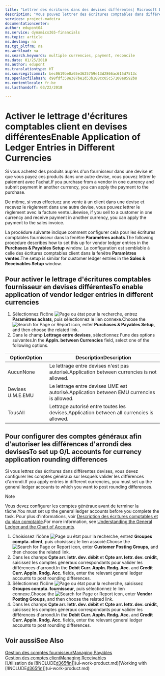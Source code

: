 ```yaml
---
title: "Lettrer des écritures dans des devises différentes| Microsoft Docs"
description: "Vous pouvez lettrer des écritures comptables dans différentes devises si vous effectuez une vente à un client dans une devise et recevez le règlement dans une autre devise."
services: project-madeira
documentationcenter: 
author: edupont04
ms.service: dynamics365-financials
ms.topic: article
ms.devlang: na
ms.tgt_pltfrm: na
ms.workload: na
ms.search.keywords: multiple currencies, payment, reconcile
ms.date: 01/25/2018
ms.author: edupont
ms.translationtype: HT
ms.sourcegitcommit: bec0619be0a65e3625759e13d2866ac615d7513c
ms.openlocfilehash: d98fdf358e387be1d53b188cc05c57108e8592b8
ms.contentlocale: fr-be
ms.lasthandoff: 03/22/2018

---
```

# <a name="enable-application-of-ledger-entries-in-different-currencies"></a><span data-ttu-id="a9a88-103">Activer le lettrage d'écritures comptables client en devises différentes</span><span class="sxs-lookup"><span data-stu-id="a9a88-103">Enable Application of Ledger Entries in Different Currencies</span></span>
<span data-ttu-id="a9a88-104">Si vous achetez des produits auprès d'un fournisseur dans une devise et que vous payez ces produits dans une autre devise, vous pouvez lettrer le paiement avec l'achat.</span><span class="sxs-lookup"><span data-stu-id="a9a88-104">If you purchase from a vendor in one currency and submit payment in another currency, you can apply the payment to the purchase.</span></span>

<span data-ttu-id="a9a88-105">De même, si vous effectuez une vente à un client dans une devise et recevez le règlement dans une autre devise, vous pouvez lettrer le règlement avec la facture vente.</span><span class="sxs-lookup"><span data-stu-id="a9a88-105">Likewise, if you sell to a customer in one currency and receive payment in another currency, you can apply the payment to the sales invoice.</span></span>

<span data-ttu-id="a9a88-106">La procédure suivante indique comment configurer cela pour les écritures comptables fournisseur dans la fenêtre **Paramètres achats**.</span><span class="sxs-lookup"><span data-stu-id="a9a88-106">The following procedure describes how to set this up for vendor ledger entries in the **Purchases & Payables Setup** window.</span></span> <span data-ttu-id="a9a88-107">La configuration est semblable à celle des écritures comptables client dans la fenêtre **Paramètres ventes**.</span><span class="sxs-lookup"><span data-stu-id="a9a88-107">The setup is similar for customer ledger entries in the **Sales & Receivables Setup** window.</span></span>

## <a name="to-enable-application-of-vendor-ledger-entries-in-different-currencies"></a><span data-ttu-id="a9a88-108">Pour activer le lettrage d'écritures comptables fournisseur en devises différentes</span><span class="sxs-lookup"><span data-stu-id="a9a88-108">To enable application of vendor ledger entries in different currencies</span></span>
1. <span data-ttu-id="a9a88-109">Sélectionnez l'icône ![Page ou état pour la recherche](media/ui-search/search_small.png "icône Page ou état pour la recherche"), entrez **Paramètres achats**, puis sélectionnez le lien connexe.</span><span class="sxs-lookup"><span data-stu-id="a9a88-109">Choose the ![Search for Page or Report](media/ui-search/search_small.png "Search for Page or Report icon") icon, enter **Purchases & Payables Setup**, and then choose the related link.</span></span>
2. <span data-ttu-id="a9a88-110">Dans le champ **Lettrage entre devises**, sélectionnez l'une des options suivantes.</span><span class="sxs-lookup"><span data-stu-id="a9a88-110">In the **Appln. between Currencies** field, select one of the following options.</span></span>

| <span data-ttu-id="a9a88-111">Option</span><span class="sxs-lookup"><span data-stu-id="a9a88-111">Option</span></span> | <span data-ttu-id="a9a88-112">Description</span><span class="sxs-lookup"><span data-stu-id="a9a88-112">Description</span></span> |
| --- | --- |
| <span data-ttu-id="a9a88-113">Aucun</span><span class="sxs-lookup"><span data-stu-id="a9a88-113">None</span></span> |<span data-ttu-id="a9a88-114">Le lettrage entre devises n'est pas autorisé.</span><span class="sxs-lookup"><span data-stu-id="a9a88-114">Application between currencies is not allowed.</span></span> |
| <span data-ttu-id="a9a88-115">Devises U.M.E.</span><span class="sxs-lookup"><span data-stu-id="a9a88-115">EMU</span></span> |<span data-ttu-id="a9a88-116">Le lettrage entre devises UME est autorisé.</span><span class="sxs-lookup"><span data-stu-id="a9a88-116">Application between EMU currencies is allowed.</span></span> |
| <span data-ttu-id="a9a88-117">Tous</span><span class="sxs-lookup"><span data-stu-id="a9a88-117">All</span></span> |<span data-ttu-id="a9a88-118">Lettrage autorisé entre toutes les devises.</span><span class="sxs-lookup"><span data-stu-id="a9a88-118">Application between all currencies is allowed.</span></span> |

## <a name="to-set-up-gl-accounts-for-currency-application-rounding-differences"></a><span data-ttu-id="a9a88-119">Pour configurer des comptes généraux afin d'autoriser les différences d'arrondi des devises</span><span class="sxs-lookup"><span data-stu-id="a9a88-119">To set up G/L accounts for currency application rounding differences</span></span>  
<span data-ttu-id="a9a88-120">Si vous lettrez des écritures dans différentes devises, vous devez configurer les comptes généraux sur lesquels valider les différences d'arrondi.</span><span class="sxs-lookup"><span data-stu-id="a9a88-120">If you apply entries in different currencies, you must set up the general ledger accounts to which you want to post rounding differences.</span></span>  

> [!NOTE]  
>  <span data-ttu-id="a9a88-121">Vous devez configurer les comptes généraux avant de terminer la tâche.</span><span class="sxs-lookup"><span data-stu-id="a9a88-121">You must set up the general ledger accounts before you complete the task.</span></span> <span data-ttu-id="a9a88-122">Pour plus d'informations, voir [Description des écritures comptables et du plan comptable](finance-general-ledger.md).</span><span class="sxs-lookup"><span data-stu-id="a9a88-122">For more information, see [Understanding the General Ledger and the Chart of Accounts](finance-general-ledger.md).</span></span>

1. <span data-ttu-id="a9a88-123">Choisissez l'icône ![Page ou état pour la recherche](media/ui-search/search_small.png "icône Page ou état pour la recherche"), entrez **Groupes compta. client**, puis choisissez le lien associé.</span><span class="sxs-lookup"><span data-stu-id="a9a88-123">Choose the ![Search for Page or Report](media/ui-search/search_small.png "Search for Page or Report icon") icon, enter **Customer Posting Groups**, and then choose the related link.</span></span>  
2. <span data-ttu-id="a9a88-124">Dans les champs **Cpte arr. lettr. dev. débit** et **Cpte arr. lettr. dev. crédit**, saisissez les comptes généraux correspondants pour valider les différences d'arrondi.</span><span class="sxs-lookup"><span data-stu-id="a9a88-124">In the **Debit Curr. Appln. Rndg. Acc.** and **Credit Curr. Appln. Rndg. Acc.** fields, enter the relevant general ledger accounts to post rounding differences.</span></span>  
3. <span data-ttu-id="a9a88-125">Sélectionnez l'icône ![Page ou état pour la recherche](media/ui-search/search_small.png "Page ou état pour la recherche"), saisissez **Groupes compta. fournisseur**, puis sélectionnez le lien connexe.</span><span class="sxs-lookup"><span data-stu-id="a9a88-125">Choose the ![Search for Page or Report](media/ui-search/search_small.png "Search for Page or Report icon") icon, enter **Vendor Posting Groups**, and then choose the related link.</span></span>  
4. <span data-ttu-id="a9a88-126">Dans les champs **Cpte arr. lettr. dev. débit** et **Cpte arr. lettr. dev. crédit**, saisissez les comptes généraux correspondants pour valider les différences d'arrondi.</span><span class="sxs-lookup"><span data-stu-id="a9a88-126">In the **Debit Curr. Appln. Rndg. Acc.** and **Credit Curr. Appln. Rndg. Acc.** fields, enter the relevant general ledger accounts to post rounding differences.</span></span>  

## <a name="see-also"></a><span data-ttu-id="a9a88-127">Voir aussi</span><span class="sxs-lookup"><span data-stu-id="a9a88-127">See Also</span></span>
[<span data-ttu-id="a9a88-128">Gestion des comptes fournisseur</span><span class="sxs-lookup"><span data-stu-id="a9a88-128">Managing Payables</span></span>](payables-manage-payables.md)  
[<span data-ttu-id="a9a88-129">Gestion des comptes client</span><span class="sxs-lookup"><span data-stu-id="a9a88-129">Managing Receivables</span></span>](receivables-manage-receivables.md)  
<span data-ttu-id="a9a88-130">[Utilisation de [!INCLUDE[d365fin](includes/d365fin_md.md)]](ui-work-product.md)</span><span class="sxs-lookup"><span data-stu-id="a9a88-130">[Working with [!INCLUDE[d365fin](includes/d365fin_md.md)]](ui-work-product.md)</span></span>

